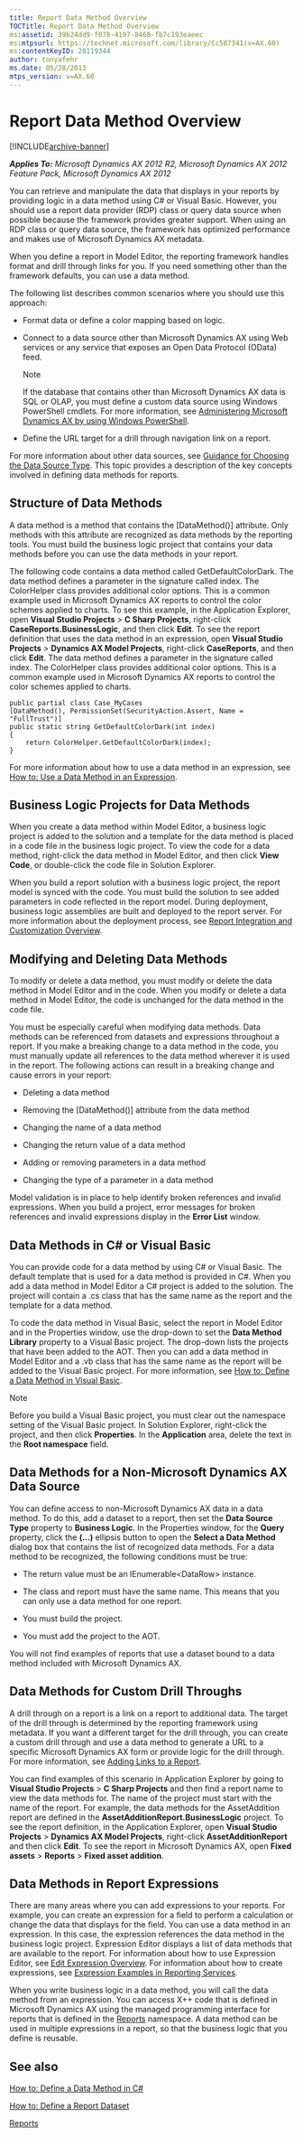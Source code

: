 ```yaml
---
title: Report Data Method Overview
TOCTitle: Report Data Method Overview
ms:assetid: 39b24dd9-f078-4197-8468-fb7c193eaeec
ms:mtpsurl: https://technet.microsoft.com/library/Cc587341(v=AX.60)
ms:contentKeyID: 28119344
author: tonyafehr
ms.date: 05/28/2013
mtps_version: v=AX.60
---
```


# Report Data Method Overview 


[!INCLUDE[archive-banner](includes/archive-banner.md)]


_**Applies To:** Microsoft Dynamics AX 2012 R2, Microsoft Dynamics AX 2012 Feature Pack, Microsoft Dynamics AX 2012_

You can retrieve and manipulate the data that displays in your reports by providing logic in a data method using C\# or Visual Basic. However, you should use a report data provider (RDP) class or query data source when possible because the framework provides greater support. When using an RDP class or query data source, the framework has optimized performance and makes use of Microsoft Dynamics AX metadata.

When you define a report in Model Editor, the reporting framework handles format and drill through links for you. If you need something other than the framework defaults, you can use a data method.

The following list describes common scenarios where you should use this approach:

  - Format data or define a color mapping based on logic.

  - Connect to a data source other than Microsoft Dynamics AX using Web services or any service that exposes an Open Data Protocol (OData) feed.
    

    > [!NOTE]
    > <P>If the database that contains other than Microsoft Dynamics AX data is SQL or OLAP, you must define a custom data source using Windows PowerShell cmdlets. For more information, see <A href="administering-microsoft-dynamics-ax-by-using-windows-powershell.md">Administering Microsoft Dynamics AX by using Windows PowerShell</A>.</P>



  - Define the URL target for a drill through navigation link on a report.

For more information about other data sources, see [Guidance for Choosing the Data Source Type](guidance-for-choosing-the-data-source-type.md). This topic provides a description of the key concepts involved in defining data methods for reports.

## Structure of Data Methods

A data method is a method that contains the \[DataMethod()\] attribute. Only methods with this attribute are recognized as data methods by the reporting tools. You must build the business logic project that contains your data methods before you can use the data methods in your report.

The following code contains a data method called GetDefaultColorDark. The data method defines a parameter in the signature called index. The ColorHelper class provides additional color options. This is a common example used in Microsoft Dynamics AX reports to control the color schemes applied to charts. To see this example, in the Application Explorer, open **Visual Studio Projects** \> **C Sharp Projects**, right-click **CaseReports.BusinessLogic**, and then click **Edit**. To see the report definition that uses the data method in an expression, open **Visual Studio Projects** \> **Dynamics AX Model Projects**, right-click **CaseReports**, and then click **Edit**. The data method defines a parameter in the signature called index. The ColorHelper class provides additional color options. This is a common example used in Microsoft Dynamics AX reports to control the color schemes applied to charts.

    public partial class Case_MyCases
    [DataMethod(), PermissionSet(SecurityAction.Assert, Name = "FullTrust")]
    public static string GetDefaultColorDark(int index)
    {
        return ColorHelper.GetDefaultColorDark(index);
    }

For more information about how to use a data method in an expression, see [How to: Use a Data Method in an Expression](how-to-use-a-data-method-in-an-expression.md).

## Business Logic Projects for Data Methods

When you create a data method within Model Editor, a business logic project is added to the solution and a template for the data method is placed in a code file in the business logic project. To view the code for a data method, right-click the data method in Model Editor, and then click **View Code**, or double-click the code file in Solution Explorer.

When you build a report solution with a business logic project, the report model is synced with the code. You must build the solution to see added parameters in code reflected in the report model. During deployment, business logic assemblies are built and deployed to the report server. For more information about the deployment process, see [Report Integration and Customization Overview](report-integration-and-customization-overview.md).

## Modifying and Deleting Data Methods

To modify or delete a data method, you must modify or delete the data method in Model Editor and in the code. When you modify or delete a data method in Model Editor, the code is unchanged for the data method in the code file.

You must be especially careful when modifying data methods. Data methods can be referenced from datasets and expressions throughout a report. If you make a breaking change to a data method in the code, you must manually update all references to the data method wherever it is used in the report. The following actions can result in a breaking change and cause errors in your report:

  - Deleting a data method

  - Removing the \[DataMethod()\] attribute from the data method

  - Changing the name of a data method

  - Changing the return value of a data method

  - Adding or removing parameters in a data method

  - Changing the type of a parameter in a data method

Model validation is in place to help identify broken references and invalid expressions. When you build a project, error messages for broken references and invalid expressions display in the **Error List** window.

## Data Methods in C\# or Visual Basic

You can provide code for a data method by using C\# or Visual Basic. The default template that is used for a data method is provided in C\#. When you add a data method in Model Editor a C\# project is added to the solution. The project will contain a .cs class that has the same name as the report and the template for a data method.

To code the data method in Visual Basic, select the report in Model Editor and in the Properties window, use the drop-down to set the **Data Method Library** property to a Visual Basic project. The drop-down lists the projects that have been added to the AOT. Then you can add a data method in Model Editor and a .vb class that has the same name as the report will be added to the Visual Basic project. For more information, see [How to: Define a Data Method in Visual Basic](how-to-define-a-data-method-in-visual-basic.md).


> [!NOTE]
> <P>Before you build a Visual Basic project, you must clear out the namespace setting of the Visual Basic project. In Solution Explorer, right-click the project, and then click <STRONG>Properties</STRONG>. In the <STRONG>Application</STRONG> area, delete the text in the <STRONG>Root namespace</STRONG> field.</P>



## Data Methods for a Non-Microsoft Dynamics AX Data Source

You can define access to non-Microsoft Dynamics AX data in a data method. To do this, add a dataset to a report, then set the **Data Source Type** property to **Business Logic**. In the Properties window, for the **Query** property, click the **(…)** ellipsis button to open the **Select a Data Method** dialog box that contains the list of recognized data methods. For a data method to be recognized, the following conditions must be true:

  - The return value must be an IEnumerable\<DataRow\> instance.

  - The class and report must have the same name. This means that you can only use a data method for one report.

  - You must build the project.

  - You must add the project to the AOT.

You will not find examples of reports that use a dataset bound to a data method included with Microsoft Dynamics AX.

## Data Methods for Custom Drill Throughs

A drill through on a report is a link on a report to additional data. The target of the drill through is determined by the reporting framework using metadata. If you want a different target for the drill through, you can create a custom drill through and use a data method to generate a URL to a specific Microsoft Dynamics AX form or provide logic for the drill through. For more information, see [Adding Links to a Report](adding-links-to-a-report.md).

You can find examples of this scenario in Application Explorer by going to **Visual Studio Projects** \> **C Sharp Projects** and then find a report name to view the data methods for. The name of the project must start with the name of the report. For example, the data methods for the AssetAddition report are defined in the **AssetAdditionReport.BusinessLogic** project. To see the report definition, in the Application Explorer, open **Visual Studio Projects** \> **Dynamics AX Model Projects**, right-click **AssetAdditionReport** and then click **Edit**. To see the report in Microsoft Dynamics AX, open **Fixed assets** \> **Reports** \> **Fixed asset addition**.

## Data Methods in Report Expressions

There are many areas where you can add expressions to your reports. For example, you can create an expression for a field to perform a calculation or change the data that displays for the field. You can use a data method in an expression. In this case, the expression references the data method in the business logic project. Expression Editor displays a list of data methods that are available to the report. For information about how to use Expression Editor, see [Edit Expression Overview](edit-expression-overview.md). For information about how to create expressions, see [Expression Examples in Reporting Services](https://go.microsoft.com/fwlink/?linkid=106936).

When you write business logic in a data method, you will call the data method from an expression. You can access X++ code that is defined in Microsoft Dynamics AX using the managed programming interface for reports that is defined in the [Reports](https://technet.microsoft.com/library/cc601396\(v=ax.60\)) namespace. A data method can be used in multiple expressions in a report, so that the business logic that you define is reusable.

## See also

[How to: Define a Data Method in C\#](how-to-define-a-data-method-in-csharp.md)

[How to: Define a Report Dataset](how-to-define-a-report-dataset.md)

[Reports](https://technet.microsoft.com/library/cc601396\(v=ax.60\))

